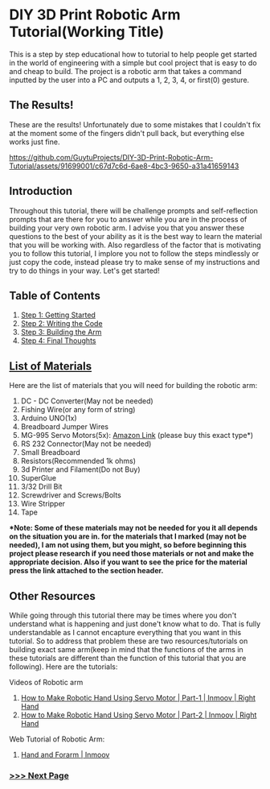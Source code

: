 # DIY 3D Print Robotic Arm Tutorial(Working Title)
This is a step by step educational how to tutorial to help people get started in the world of engineering with a simple but cool project that is easy to do and cheap to build. The project is a robotic arm that takes a command inputted by the user into a PC and outputs a 1, 2, 3, 4, or first(0) gesture.

## The Results!
These are the results! Unfortunately due to some mistakes that I couldn't fix at the moment some of the fingers didn't pull back, but everything else works just fine.
  

https://github.com/GuytuProjects/DIY-3D-Print-Robotic-Arm-Tutorial/assets/91699001/c67d7c6d-6ae8-4bc3-9650-a31a41659143



## Introduction
  Throughout this tutorial, there will be challenge prompts and self-reflection prompts that are there for you to answer while you are in the process of building your very own robotic arm. I advise you that you answer these           questions to the best of your ability as it is the best way to learn the material that you will be working with. Also regardless of the factor that is motivating you to follow this tutorial, I implore you not to follow the steps    mindlessly or just copy the code, instead please try to make sense of my instructions and try to do things in your way. Let's get started!

## Table of Contents
  1. [Step 1: Getting Started](Step1/README.md)
  2. [Step 2: Writing the Code](Step2/README.md)
  3. [Step 3: Building the Arm](Step3/README.md)
  4. [Step 4: Final Thoughts](Step4/README.md)

## [List of Materials](https://docs.google.com/spreadsheets/d/17bB3PmDmJmwHMX_M25HdZF850DJNAGpxA2a6IrNP-vU/edit?usp=sharing)
Here are the list of materials that you will need for building the robotic arm:
  1. DC - DC Converter(May not be needed)
  2. Fishing Wire(or any form of string)
  3. Arduino UNO(1x)
  4. Breadboard Jumper Wires
  5. MG-995 Servo Motors(5x): [Amazon Link](https://www.amazon.com/DWEII-Control-Angle180-Digital-Helicopter/dp/B09V4DZGD9/ref=sr_1_15?asc_source=01H8HFYCRM99TJ9FED7FSB1ZXC&dib=eyJ2IjoiMSJ9.6grwfkoyJ6HnBMbId0tZ-SsNYFFbEHub7-BdyEL43XhDYyUbwHrOFggkrCDLxJJynbS8cRs8hepFB3QHM_OyviPjBLocVihZlRVxyiyDr1P8QTCHtRFNmIh6xnCW8f_V-K4vuh1VMhVYQSkc6dBSpu0s1i6FFm0lCYonhSFX5V2tDyTMkTR1n62QVVw2_bRe4ovSPFq5K39vAA6IoQABM2pFRmjK_kUB0OMA7CCChrjajaAn1WNZ96io8WeHZECFXQI_3l2Csaa43NpL6o8-OJaIYqD33cX7BB8KXOEYNIM.K4QUcSvYJOfGUtULuF0z6Ywxlf9ayzLpfKCNPtGtNqI&dib_tag=se&keywords=mg995+servo&qid=1719715345&sr=8-15&tag=namespacebran689-20) (please buy this exact type*)
  6. RS 232 Connector(May not be needed)
  7. Small Breadboard
  8. Resistors(Recommended 1k ohms)
  9. 3d Printer and Filament(Do not Buy)
  10. SuperGlue
  11. 3/32 Drill Bit
  12. Screwdriver and Screws/Bolts
  13. Wire Stripper
  14. Tape

  __*Note: Some of these materials may not be needed for you it all depends on the situation you are in.
  for the materials that I marked (may not be needed), I am not using them, but you might, so before beginning
  this project please research if you need those materials or not and make the appropriate decision. Also if you want to
  see the price for the material press the link attached to the section header.__

## Other Resources
  While going through this tutorial there may be times where you don't understand what is happening and just done't 
  know what to do. That is fully understandable as I cannot encapture everything that you want in this tutorial. So to address
  that problem these are two resources/tutorials on building exact same arm(keep in mind that the functions of the arms in these 
  tutorials are different than the function of this tutorial that you are following). Here are the tutorials:

  Videos of Robotic arm
  1. [How to Make Robotic Hand Using Servo Motor | Part-1 | Inmoov | Right Hand](https://www.youtube.com/watch?v=vgtJY_rJWzo)
  2. [How to Make Robotic Hand Using Servo Motor | Part-2 | Inmoov | Right Hand](https://www.youtube.com/watch?v=ZXy0Oxoixcg)

  Web Tutorial of Robotic Arm:
  1. [Hand and Forarm | Inmoov](https://inmoov.fr/hand-and-forarm/)


### [>>> Next Page](Step1/README.md)
